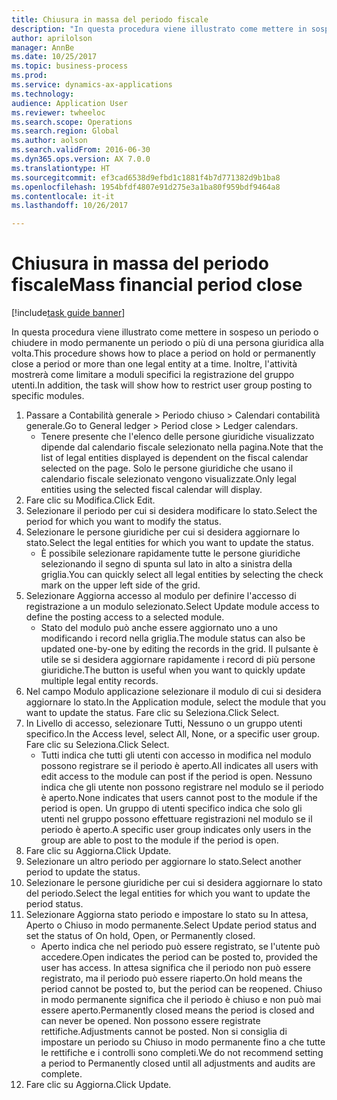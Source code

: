 ```yaml
--- 
title: Chiusura in massa del periodo fiscale
description: "In questa procedura viene illustrato come mettere in sospeso un periodo o chiudere in modo permanente un periodo o più di una persona giuridica alla volta."
author: aprilolson
manager: AnnBe
ms.date: 10/25/2017
ms.topic: business-process
ms.prod: 
ms.service: dynamics-ax-applications
ms.technology: 
audience: Application User
ms.reviewer: twheeloc
ms.search.scope: Operations
ms.search.region: Global
ms.author: aolson
ms.search.validFrom: 2016-06-30
ms.dyn365.ops.version: AX 7.0.0
ms.translationtype: HT
ms.sourcegitcommit: ef3cad6538d9efbd1c1881f4b7d771382d9b1ba8
ms.openlocfilehash: 1954bfdf4807e91d275e3a1ba80f959bdf9464a8
ms.contentlocale: it-it
ms.lasthandoff: 10/26/2017

---
```

# <a name="mass-financial-period-close"></a><span data-ttu-id="e1610-103">Chiusura in massa del periodo fiscale</span><span class="sxs-lookup"><span data-stu-id="e1610-103">Mass financial period close</span></span>

[!include[task guide banner](../../includes/task-guide-banner.md)]

<span data-ttu-id="e1610-104">In questa procedura viene illustrato come mettere in sospeso un periodo o chiudere in modo permanente un periodo o più di una persona giuridica alla volta.</span><span class="sxs-lookup"><span data-stu-id="e1610-104">This procedure shows how to place a period on hold or permanently close a period or more than one legal entity at a time.</span></span> <span data-ttu-id="e1610-105">Inoltre, l'attività mostrerà come limitare a moduli specifici la registrazione del gruppo utenti.</span><span class="sxs-lookup"><span data-stu-id="e1610-105">In addition, the task will show how to restrict user group posting to specific modules.</span></span>

1. <span data-ttu-id="e1610-106">Passare a Contabilità generale > Periodo chiuso > Calendari contabilità generale.</span><span class="sxs-lookup"><span data-stu-id="e1610-106">Go to General ledger > Period close > Ledger calendars.</span></span>
    * <span data-ttu-id="e1610-107">Tenere presente che l'elenco delle persone giuridiche visualizzato dipende dal calendario fiscale selezionato nella pagina.</span><span class="sxs-lookup"><span data-stu-id="e1610-107">Note that the list of legal entities displayed is dependent on the fiscal calendar selected on the page.</span></span> <span data-ttu-id="e1610-108">Solo le persone giuridiche che usano il calendario fiscale selezionato vengono visualizzate.</span><span class="sxs-lookup"><span data-stu-id="e1610-108">Only legal entities using the selected fiscal calendar will display.</span></span>  
2. <span data-ttu-id="e1610-109">Fare clic su Modifica.</span><span class="sxs-lookup"><span data-stu-id="e1610-109">Click Edit.</span></span>
3. <span data-ttu-id="e1610-110">Selezionare il periodo per cui si desidera modificare lo stato.</span><span class="sxs-lookup"><span data-stu-id="e1610-110">Select the period for which you want to modify the status.</span></span>
4. <span data-ttu-id="e1610-111">Selezionare le persone giuridiche per cui si desidera aggiornare lo stato.</span><span class="sxs-lookup"><span data-stu-id="e1610-111">Select the legal entities for which you want to update the status.</span></span>
    * <span data-ttu-id="e1610-112">È possibile selezionare rapidamente tutte le persone giuridiche selezionando il segno di spunta sul lato in alto a sinistra della griglia.</span><span class="sxs-lookup"><span data-stu-id="e1610-112">You can quickly select all legal entities  by selecting the check mark on the upper left side of the grid.</span></span>  
5. <span data-ttu-id="e1610-113">Selezionare Aggiorna accesso al modulo per definire l'accesso di registrazione a un modulo selezionato.</span><span class="sxs-lookup"><span data-stu-id="e1610-113">Select Update module access to define the posting access to a selected module.</span></span>
    * <span data-ttu-id="e1610-114">Stato del modulo può anche essere aggiornato uno a uno modificando i record nella griglia.</span><span class="sxs-lookup"><span data-stu-id="e1610-114">The module status can also be updated one-by-one by editing the records in the grid.</span></span> <span data-ttu-id="e1610-115">Il pulsante è utile se si desidera aggiornare rapidamente i record di più persone giuridiche.</span><span class="sxs-lookup"><span data-stu-id="e1610-115">The button is useful when you want to quickly update multiple legal entity records.</span></span>  
6. <span data-ttu-id="e1610-116">Nel campo Modulo applicazione selezionare il modulo di cui si desidera aggiornare lo stato.</span><span class="sxs-lookup"><span data-stu-id="e1610-116">In the Application module, select the module that you want to update the status.</span></span> <span data-ttu-id="e1610-117">Fare clic su Seleziona.</span><span class="sxs-lookup"><span data-stu-id="e1610-117">Click Select.</span></span>
7. <span data-ttu-id="e1610-118">In Livello di accesso, selezionare Tutti, Nessuno o un gruppo utenti specifico.</span><span class="sxs-lookup"><span data-stu-id="e1610-118">In the Access level, select All, None, or a specific user group.</span></span> <span data-ttu-id="e1610-119">Fare clic su Seleziona.</span><span class="sxs-lookup"><span data-stu-id="e1610-119">Click Select.</span></span>
    * <span data-ttu-id="e1610-120">Tutti indica che tutti gli utenti con accesso in modifica nel modulo possono registrare se il periodo è aperto.</span><span class="sxs-lookup"><span data-stu-id="e1610-120">All indicates all users with edit access to the module can post if the period is open.</span></span> <span data-ttu-id="e1610-121">Nessuno indica che gli utente non possono registrare nel modulo se il periodo è aperto.</span><span class="sxs-lookup"><span data-stu-id="e1610-121">None indicates that users cannot post to the module if the period is open.</span></span> <span data-ttu-id="e1610-122">Un gruppo di utenti specifico indica che solo gli utenti nel gruppo possono effettuare registrazioni nel modulo se il periodo è aperto.</span><span class="sxs-lookup"><span data-stu-id="e1610-122">A specific user group indicates only users in the group are able to post to the module if the period is open.</span></span>  
8. <span data-ttu-id="e1610-123">Fare clic su Aggiorna.</span><span class="sxs-lookup"><span data-stu-id="e1610-123">Click Update.</span></span>
9. <span data-ttu-id="e1610-124">Selezionare un altro periodo per aggiornare lo stato.</span><span class="sxs-lookup"><span data-stu-id="e1610-124">Select another period to update the status.</span></span>
10. <span data-ttu-id="e1610-125">Selezionare le persone giuridiche per cui si desidera aggiornare lo stato del periodo.</span><span class="sxs-lookup"><span data-stu-id="e1610-125">Select the legal entities for which you want to update the period status.</span></span>
11. <span data-ttu-id="e1610-126">Selezionare Aggiorna stato periodo e impostare lo stato su In attesa, Aperto o Chiuso in modo permanente.</span><span class="sxs-lookup"><span data-stu-id="e1610-126">Select Update period status and set the status of On hold, Open, or Permanently closed.</span></span>
    * <span data-ttu-id="e1610-127">Aperto indica che nel periodo può essere registrato, se l'utente può accedere.</span><span class="sxs-lookup"><span data-stu-id="e1610-127">Open indicates the period can be posted to, provided the user has access.</span></span> <span data-ttu-id="e1610-128">In attesa significa che il periodo non può essere registrato, ma il periodo può essere riaperto.</span><span class="sxs-lookup"><span data-stu-id="e1610-128">On hold means the period cannot be posted to, but the period can be reopened.</span></span> <span data-ttu-id="e1610-129">Chiuso in modo permanente significa che il periodo è chiuso e non può mai essere aperto.</span><span class="sxs-lookup"><span data-stu-id="e1610-129">Permanently closed means the period is closed and can never be opened.</span></span> <span data-ttu-id="e1610-130">Non possono essere registrate rettifiche.</span><span class="sxs-lookup"><span data-stu-id="e1610-130">Adjustments cannot be posted.</span></span> <span data-ttu-id="e1610-131">Non si consiglia di impostare un periodo su Chiuso in modo permanente fino a che tutte le rettifiche e i controlli sono completi.</span><span class="sxs-lookup"><span data-stu-id="e1610-131">We do not recommend setting a period to Permanently closed until all adjustments and audits are complete.</span></span>  
12. <span data-ttu-id="e1610-132">Fare clic su Aggiorna.</span><span class="sxs-lookup"><span data-stu-id="e1610-132">Click Update.</span></span>


